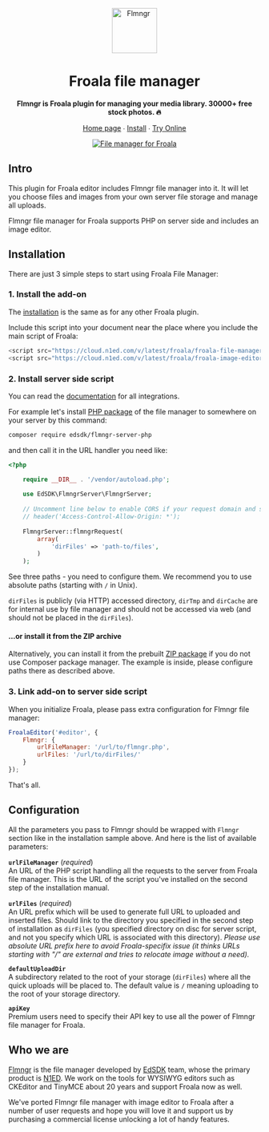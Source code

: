 <p align="center">
    <a href="https://flmngr.com/"><img src="https://flmngr.com/img/Flmngr.png" alt="Flmngr" width="90" /></a>
</p>

<h1 align="center">Froala file manager</h1>

<p align="center">
    <strong>Flmngr is Froala plugin for managing your media library. 30000+ free stock photos. 🔥</strong>
</p>

<p align="center">
    <a href="https://flmngr.com/">Home page</a> ∙ <a href="https://flmngr.com/doc/install-froala-plugin/">Install</a> ∙ <a href="https://codepen.io/flmngr/pen/VwEvYMN">Try Online</a>
</p>

<p align="center">
    <a href="https://flmngr.com/">
        <img src="https://n1ed.com/img/screenshots/docs/addons/file-manager/froala-flmngr.jpg" alt="File manager for Froala">
    </a>
</p>

## Intro

This plugin for Froala editor includes Flmngr file manager into it. It will let you choose files and images from your own server file storage and manage all uploads.

Flmngr file manager for Froala supports PHP on server side and includes an image editor.

## Installation

There are just 3 simple steps to start using Froala File Manager: 

### 1. Install the add-on

The [installation](https://flmngr.com/doc/install-froala-plugin) is the same as for any other Froala plugin.

Include this script into your document near the place where you include the main script of Froala:

```javascript
<script src="https://cloud.n1ed.com/v/latest/froala/froala-file-manager.js"></script>
<script src="https://cloud.n1ed.com/v/latest/froala/froala-image-editor.js"></script>
```

### 2. Install server side script

You can read the [documentation](https://flmngr.com/doc/install-file-manager-server-side) for all integrations.

For example let's install [PHP package](https://flmngr.com/doc/install-file-manager-server-php-composer) of the file manager to somewhere on your server by this command:

```sh
composer require edsdk/flmngr-server-php
```
 
and then call it in the URL handler you need like:

```php
<?php

    require __DIR__ . '/vendor/autoload.php';
        
    use EdSDK\FlmngrServer\FlmngrServer;
    
    // Uncomment line below to enable CORS if your request domain and server domain are different
    // header('Access-Control-Allow-Origin: *');
    
    FlmngrServer::flmngrRequest(
        array(
            'dirFiles' => 'path-to/files',
        )
    );
```

See three paths - you need to configure them. We recommend you to use absolute paths (starting with `/` in Unix).

`dirFiles` is publicly (via HTTP) accessed directory, `dirTmp` and `dirCache` are for internal use by file manager and should not be accessed via web (and should not be placed in the `dirFiles`).

#### ...or install it from the ZIP archive

Alternatively, you can install it from the prebuilt [ZIP package](https://flmngr.com/doc/install-file-manager-server-php-script) if you do not use Composer package manager. The example is inside, please configure paths there as described above.

### 3. Link add-on to server side script

When you initialize Froala, please pass extra configuration for Flmngr file manager:

```javascript
FroalaEditor('#editor', {
    Flmngr: {
        urlFileManager: '/url/to/flmngr.php',
        urlFiles: '/url/to/dirFiles/'
    }
});
```

That's all.


## Configuration

All the parameters you pass to Flmngr should be wrapped with `Flmngr` section like in the installation sample above. And here is the list of available parameters:

**`urlFileManager`** (*required*)
\
An URL of the PHP script handling all the requests to the server from Froala file manager. This is the URL of the script you've installed on the second step of the installation manual.

**`urlFiles`** (*required*)
\
An URL prefix which will be used to generate full URL to uploaded and inserted files. Should link to the directory you specified in the second step of installation as `dirFiles` (you specified directory on disc for server script, and not you specify which URL is associated with this directory). *Please use absolute URL prefix here to avoid Froala-specifix issue (it thinks URLs starting with "/" are external and tries to relocate image without a need).*

**`defaultUploadDir`**
\
A subdirectory related to the root of your storage (`dirFiles`) where all the quick uploads will be placed to. The default value is `/` meaning uploading to the root of your storage directory.

**`apiKey`**
\
Premium users need to specify their API key to use all the power of Flmngr file manager for Froala.


## Who we are

[Flmngr](https://flmngr.com) is the file manager developed by [EdSDK](https://edsdk.com) team, whose the primary product is [N1ED](https://n1ed.com).
We work on the tools for WYSIWYG editors such as CKEditor and TinyMCE about 20 years and support Froala now as well.

We've ported Flmngr file manager with image editor to Froala after a number of user requests and hope you will love it and support us by purchasing a commercial license unlocking a lot of handy features.